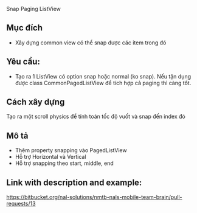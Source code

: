 Snap Paging ListView

## Mục đích
- Xây dựng common view có thể snap được các item trong đó

## Yêu cầu:
- Tạo ra 1 ListView có option snap hoặc normal (ko snap). Nếu tận dụng được class CommonPagedListView để tích hợp cả paging thì càng tốt.

## Cách xây dựng
Tạo ra một scroll physics để tính toán tốc độ vuốt và snap đến index đó

## Mô tả
- Thêm property snapping vào PagedListView
- Hỗ trợ Horizontal và Vertical
- Hỗ trợ snapping theo start, middle, end

## Link with description and example:
https://bitbucket.org/nal-solutions/nmtb-nals-mobile-team-brain/pull-requests/13